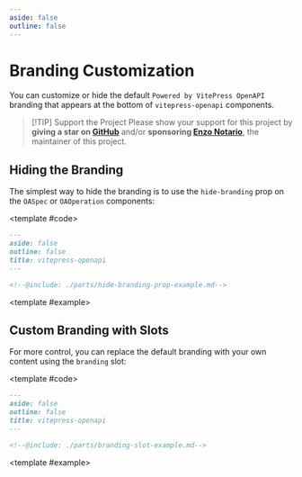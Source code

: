 ```yaml
---
aside: false
outline: false
---
```


# Branding Customization

You can customize or hide the default `Powered by VitePress OpenAPI` branding that appears at the bottom of `vitepress-openapi` components.

> [!TIP] Support the Project
> Please show your support for this project by **giving a star on [GitHub](https://github.com/enzonotario/vitepress-openapi)** and/or **sponsoring [Enzo Notario](https://github.com/sponsors/enzonotario)**, the maintainer of this project.

## Hiding the Branding

The simplest way to hide the branding is to use the `hide-branding` prop on the `OASpec` or `OAOperation` components:

<ExampleBlock browser-window-class="h-[70vh] max-h-[700px]">

<template #code>

```markdown
---
aside: false
outline: false
title: vitepress-openapi
---

<!--@include: ./parts/hide-branding-prop-example.md-->
```

</template>

<template #example>

<!--@include: ./parts/hide-branding-prop-example.md-->

</template>

</ExampleBlock>

## Custom Branding with Slots

For more control, you can replace the default branding with your own content using the `branding` slot:

<ExampleBlock browser-window-class="h-[70vh] max-h-[700px]">

<template #code>

```markdown
---
aside: false
outline: false
title: vitepress-openapi
---

<!--@include: ./parts/branding-slot-example.md-->
```

</template>

<template #example>

<!--@include: ./parts/branding-slot-example.md-->

</template>

</ExampleBlock>
